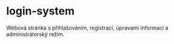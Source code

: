 # login-system
Webová stránka s přihlašováním, registrací, úpravami informací a administrátorský režim.
